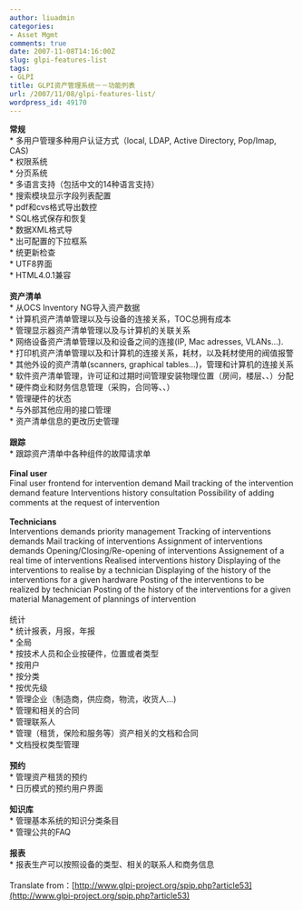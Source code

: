 ```yaml
---
author: liuadmin
categories:
- Asset Mgmt
comments: true
date: 2007-11-08T14:16:00Z
slug: glpi-features-list
tags:
- GLPI
title: GLPI资产管理系统－－功能列表
url: /2007/11/08/glpi-features-list/
wordpress_id: 49170
---
```


**常规**<br />* 多用户管理多种用户认证方式（local, LDAP, Active Directory, Pop/Imap, CAS)<br />* 权限系统<br />* 分页系统<br />* 多语言支持（包括中文的14种语言支持）<br />* 搜索模块显示字段列表配置<br />* pdf和cvs格式导出数控<br />* SQL格式保存和恢复<br />* 数据XML格式导<br />* 出可配置的下拉框系<br />* 统更新检查<br />* UTF8界面<br />* HTML4.0.1兼容<br /><br />**资产清单**<br />* 从OCS Inventory NG导入资产数据<br />* 计算机资产清单管理以及与设备的连接关系，TOC总拥有成本<br />* 管理显示器资产清单管理以及与计算机的关联关系<br />* 网络设备资产清单管理以及和设备之间的连接(IP, Mac adresses, VLANs...).<br />* 打印机资产清单管理以及和计算机的连接关系，耗材，以及耗材使用的阀值报警<br />* 其他外设的资产清单(scanners, graphical tables...)，管理和计算机的连接关系<br />* 软件资产清单管理，许可证和过期时间管理安装物理位置（房间，楼层、、）分配<br />* 硬件商业和财务信息管理（采购，合同等、、）<br />* 管理硬件的状态<br />* 与外部其他应用的接口管理<br />* 资产清单信息的更改历史管理<br /><br />**跟踪**<br />* 跟踪资产清单中各种组件的故障请求单<br /><br />**Final user**<br />Final user frontend for intervention demand  Mail tracking of the intervention demand feature  Interventions history consultation  Possibility of adding comments at the request of intervention<br /><br />**Technicians<br />** Interventions demands priority management  Tracking of interventions demands  Mail tracking of interventions  Assignment of interventions demands  Opening/Closing/Re-opening of interventions  Assignement of a real time of interventions  Realised interventions history  Displaying of the interventions to realise by a technician  Displaying of the history of the interventions for a given hardware  Posting of the interventions to be realized by technician  Posting of the history of the interventions for a given material  Management of plannings of intervention<br /><br />统计<br />* 统计报表，月报，年报<br />* 全局<br />* 按技术人员和企业按硬件，位置或者类型<br />* 按用户<br />* 按分类<br />* 按优先级<br />* 管理企业（制造商，供应商，物流，收货人...)<br />* 管理和相关的合同<br />* 管理联系人<br />* 管理（租赁，保险和服务等）资产相关的文档和合同<br />* 文档授权类型管理<br /><br />**预约**<br />* 管理资产租赁的预约<br />* 日历模式的预约用户界面<br /><br />**知识库**<br />* 管理基本系统的知识分类条目<br />* 管理公共的FAQ<br /><br />**报表**<br />* 报表生产可以按照设备的类型、相关的联系人和商务信息<br /><br />Translate from：[http://www.glpi-project.org/spip.php?article53](http://www.glpi-project.org/spip.php?article53)
